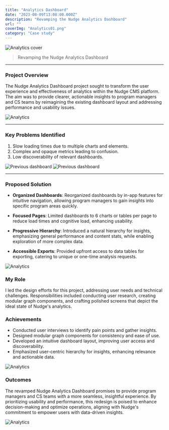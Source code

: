 ```yaml
---
title: "Analytics Dashboard"
date: "2023-08-09T13:08:00.000Z"
description: "Revamping the Nudge Analytics Dashboard"
url: ""
coverImg: "Analytics01.png"
category: "Case study"
---
```

![Analytics cover](Analytics01.png)

> Revamping the Nudge Analytics Dashboard

---

### Project Overview
The Nudge Analytics Dashboard project sought to transform the user experience and effectiveness of analytics within the Nudge CMS platform. The aim was to provide clearer, actionable insights to program managers and CS teams by reimagining the existing dashboard layout and addressing performance and usability issues.

![Analytics](Analytics05.png)

---

### Key Problems Identified
1. Slow loading times due to multiple charts and elements.
2. Complex and opaque metrics leading to confusion.
3. Low discoverability of relevant dashboards.

![Previous dashboard](Analytics02.png)
![Previous dashboard](Analytics04.png)

---

### Proposed Solution
- **Organized Dashboards**: Reorganized dashboards by in-app features for intuitive navigation, allowing program managers to gain insights into specific program areas quickly.

- **Focused Pages**: Limited dashboards to 6 charts or tables per page to reduce load times and cognitive load, enhancing usability.

- **Progressive Hierarchy**: Introduced a natural hierarchy for insights, emphasizing general performance and content stats, while enabling exploration of more complex data.

- **Accessible Exports**: Provided upfront access to data tables for exporting, catering to unique or one-time analysis requests.

![Analytics](Analytics08.png)

### My Role
I led the design efforts for this project, addressing user needs and technical challenges. Responsibilities included conducting user research, creating modular graph components, and crafting polished screens that depict the ideal state of Nudge's analytics.

### Achievements
- Conducted user interviews to identify pain points and gather insights.
- Designed modular graph components for consistency and ease of use.
- Developed an intuitive dashboard layout, improving user access and discoverability.
- Emphasized user-centric hierarchy for insights, enhancing relevance and actionable data.

![Analytics](Analytics07.png)

### Outcomes
The revamped Nudge Analytics Dashboard promises to provide program managers and CS teams with a more seamless, insightful experience. By prioritizing usability and performance, this redesign is poised to enhance decision-making and optimize operations, aligning with Nudge's commitment to empower users with data-driven insights.

![Analytics](Analytics06.png)